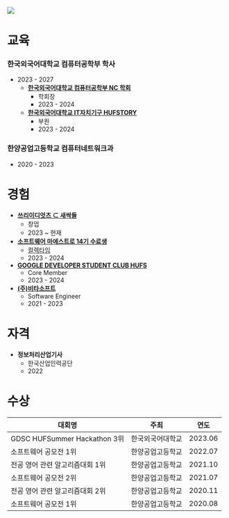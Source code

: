 ![](https://capsule-render.vercel.app/api?type=Waving&color=638fda&height=200&section=header&text=강대현%20&fontSize=70&&fontColor=ffffff)

# 교육
### **한국외국어대학교 컴퓨터공학부 학사**
  - 2023 - 2027
    + **[한국외국어대학교 컴퓨터공학부 NC 학회](https://hufsnc.com)**
      + 학회장
      + 2023 - 2024
    + **[한국외국어대학교 IT자치기구 HUFSTORY](https://www.facebook.com/storyhufs/)**
      + 부원
      + 2023 - 2024
### **한양공업고등학교 컴퓨터네트워크과**
  - 2020 - 2023
# 경험
* **[쓰리이디엇츠 ⊂ 새싹들](https://www.collecti.me/)**
  - 창업
  - 2023 ~ 현재
* **[소프트웨어 마에스트로 14기 수료생](https://www.swmaestro.org/)**
  + [컬렉타임](https://collecti.me)
  + 2023 - 2024
* **[GOOGLE DEVELOPER STUDENT CLUB HUFS](https://gdsc.community.dev/hankuk-university-of-foreign-studies/)**
  - Core Member
  - 2023 - 2024
* **[(주)비타소프트](http://www.vitasoft.co.kr/)**
  - Software Engineer
  - 2021 - 2023
# 자격
* **정보처리산업기사**
  * 한국산업인력공단
  * 2022
# 수상
| 대회명                |주최|연도|
|--------------------|---|---|
| GDSC HUFSummer Hackathon 3위 |한국외국어대학교|2023.06|
| 소프트웨어 공모전 1위        |한양공업고등학교|2022.07|
| 전공 영어 관련 알고리즘대회 1위  |한양공업고등학교|2021.10|
| 소프트웨어 공모전 2위       |한양공업고등학교|2021.07|
| 전공 영어 관련 알고리즘대회 2위  |한양공업고등학교|2020.11|
| 소프트웨어 공모전 1위        |한양공업고등학교|2020.08|
